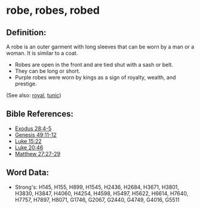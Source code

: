 # robe, robes, robed #

## Definition: ##

A robe is an outer garment with long sleeves that can be worn by a man or a woman. It is similar to a coat.

* Robes are open in the front and are tied shut with a sash or belt.
* They can be long or short.
* Purple robes were worn by kings as a sign of royalty, wealth, and prestige.

(See also: [royal](../other/royal.md), [tunic](../other/tunic.md))

## Bible References: ##

* [Exodus 28:4-5](rc://en/tn/help/exo/28/04)
* [Genesis 49:11-12](rc://en/tn/help/gen/49/11)
* [Luke 15:22](rc://en/tn/help/luk/15/22)
* [Luke 20:46](rc://en/tn/help/luk/20/46)
* [Matthew 27:27-29](rc://en/tn/help/mat/27/27)

## Word Data: ##

* Strong's: H145, H155, H899, H1545, H2436, H2684, H3671, H3801, H3830, H3847, H4060, H4254, H4598, H5497, H5622, H6614, H7640, H7757, H7897, H8071, G1746, G2067, G2440, G4749, G4016, G5511
